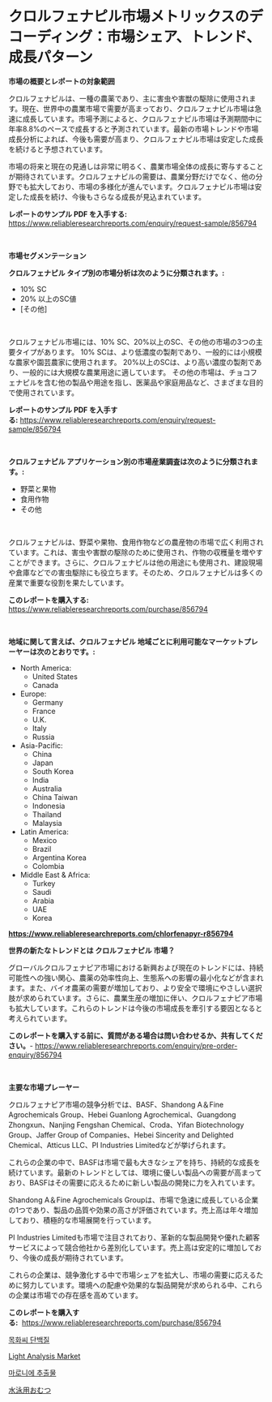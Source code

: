 <p><h1>クロルフェナピル市場メトリックスのデコーディング：市場シェア、トレンド、成長パターン</h1></p><p><strong>市場の概要とレポートの対象範囲</strong></p>
<p><p>クロルフェナピルは、一種の農薬であり、主に害虫や害獣の駆除に使用されます。現在、世界中の農業市場で需要が高まっており、クロルフェナピル市場は急速に成長しています。市場予測によると、クロルフェナピル市場は予測期間中に年率8.8%のペースで成長すると予測されています。最新の市場トレンドや市場成長分析によれば、今後も需要が高まり、クロルフェナピル市場は安定した成長を続けると予想されています。</p><p>市場の将来と現在の見通しは非常に明るく、農業市場全体の成長に寄与することが期待されています。クロルフェナピルの需要は、農業分野だけでなく、他の分野でも拡大しており、市場の多様化が進んでいます。クロルフェナピル市場は安定した成長を続け、今後もさらなる成長が見込まれています。</p></p>
<p><strong>レポートのサンプル PDF を入手する:</strong> <a href="https://www.reliableresearchreports.com/enquiry/request-sample/856794">https://www.reliableresearchreports.com/enquiry/request-sample/856794</a></p>
<p>&nbsp;</p>
<p><strong>市場セグメンテーション</strong></p>
<p><strong>クロルフェナピル タイプ別の市場分析は次のように分類されます。:</strong></p>
<p><ul><li>10% SC</li><li>20% 以上のSC値</li><li>[その他]</li></ul></p>
<p>&nbsp;</p>
<p><p>クロルフェナピル市場には、10% SC、20%以上のSC、その他の市場の3つの主要タイプがあります。 10% SCは、より低濃度の製剤であり、一般的には小規模な農家や園芸農家に使用されます。 20%以上のSCは、より高い濃度の製剤であり、一般的には大規模な農業用途に適しています。 その他の市場は、チョコフェナピルを含む他の製品や用途を指し、医薬品や家庭用品など、さまざまな目的で使用されています。</p></p>
<p><strong>レポートのサンプル PDF を入手する:</strong>&nbsp;<a href="https://www.reliableresearchreports.com/enquiry/request-sample/856794">https://www.reliableresearchreports.com/enquiry/request-sample/856794</a></p>
<p>&nbsp;</p>
<p><strong> クロルフェナピル アプリケーション別の市場産業調査は次のように分類されます。:</strong></p>
<p><ul><li>野菜と果物</li><li>食用作物</li><li>その他</li></ul></p>
<p>&nbsp;</p>
<p><p>クロルフェナピルは、野菜や果物、食用作物などの農産物の市場で広く利用されています。これは、害虫や害獣の駆除のために使用され、作物の収穫量を増やすことができます。さらに、クロルフェナピルは他の用途にも使用され、建設現場や倉庫などでの害虫駆除にも役立ちます。そのため、クロルフェナピルは多くの産業で重要な役割を果たしています。</p></p>
<p><strong>このレポートを購入する:</strong>&nbsp; <a href="https://www.reliableresearchreports.com/purchase/856794">https://www.reliableresearchreports.com/purchase/856794</a></p>
<p>&nbsp;</p>
<p><strong>地域に関して言えば、クロルフェナピル 地域ごとに利用可能なマーケットプレーヤーは次のとおりです。:</strong></p>
<p><ul>
    <li>
        North America:
        <ul>
            <li>United States</li>
            <li>Canada</li>
        </ul>
    </li>
    <li>
        Europe:
        <ul>
            <li>Germany</li>
            <li>France</li>
            <li>U.K.</li>
            <li>Italy</li>
            <li>Russia</li>
        </ul>
    </li>
    <li>
        Asia-Pacific:
        <ul>
            <li>China</li>
            <li>Japan</li>
            <li>South Korea</li>
            <li>India</li>
            <li>Australia</li>
            <li>China Taiwan</li>
            <li>Indonesia</li>
            <li>Thailand</li>
            <li>Malaysia</li>
        </ul>
    </li>
    <li>
        Latin America:
        <ul>
            <li>Mexico</li>
            <li>Brazil</li>
            <li>Argentina Korea</li>
            <li>Colombia</li>
        </ul>
    </li>
    <li>
        Middle East & Africa:
        <ul>
            <li>Turkey</li>
            <li>Saudi</li>
            <li>Arabia</li>
            <li>UAE</li>
            <li>Korea</li>
        </ul>
    </li>
    </ul></p>
<p><strong><a href="https://www.reliableresearchreports.com/chlorfenapyr-r856794">https://www.reliableresearchreports.com/chlorfenapyr-r856794</a></strong>&nbsp;</p>
<p><strong>世界の新たなトレンドとは クロルフェナピル 市場？</strong></p>
<p><p>グローバルクロルフェナピア市場における新興および現在のトレンドには、持続可能性への強い関心、農薬の効率性向上、生態系への影響の最小化などが含まれます。また、バイオ農薬の需要が増加しており、より安全で環境にやさしい選択肢が求められています。さらに、農業生産の増加に伴い、クロルフェナピア市場も拡大しています。これらのトレンドは今後の市場成長を牽引する要因となると考えられています。</p></p>
<p><strong>このレポートを購入する前に、質問がある場合は問い合わせるか、共有してください。</strong>- <a href="https://www.reliableresearchreports.com/enquiry/pre-order-enquiry/856794">https://www.reliableresearchreports.com/enquiry/pre-order-enquiry/856794</a></p>
<p>&nbsp;</p>
<p><strong>主要な市場プレーヤー</strong></p>
<p><p>クロルフェナピア市場の競争分析では、BASF、Shandong A＆Fine Agrochemicals Group、Hebei Guanlong Agrochemical、Guangdong Zhongxun、Nanjing Fengshan Chemical、Croda、Yifan Biotechnology Group、Jaffer Group of Companies、Hebei Sincerity and Delighted Chemical、Atticus LLC、PI Industries Limitedなどが挙げられます。</p><p>これらの企業の中で、BASFは市場で最も大きなシェアを持ち、持続的な成長を続けています。最新のトレンドとしては、環境に優しい製品への需要が高まっており、BASFはその需要に応えるために新しい製品の開発に力を入れています。</p><p>Shandong A＆Fine Agrochemicals Groupは、市場で急速に成長している企業の1つであり、製品の品質や効果の高さが評価されています。売上高は年々増加しており、積極的な市場展開を行っています。</p><p>PI Industries Limitedも市場で注目されており、革新的な製品開発や優れた顧客サービスによって競合他社から差別化しています。売上高は安定的に増加しており、今後の成長が期待されています。</p><p>これらの企業は、競争激化する中で市場シェアを拡大し、市場の需要に応えるために努力しています。環境への配慮や効果的な製品開発が求められる中、これらの企業は市場での存在感を高めています。</p></p>
<p><strong>このレポートを購入する:</strong>&nbsp;&nbsp;<a href="https://www.reliableresearchreports.com/purchase/856794">https://www.reliableresearchreports.com/purchase/856794</a></p>
<p><p><a href="https://github.com/TimmyMann6767/Market-Research-Report-List-1/blob/main/793280522773.md">목화씨 단백질</a></p><p><a href="https://github.com/Airanohannonzb68e5pb53oc1/Market-Research-Report-List-2/blob/main/light-analysis-market.md">Light Analysis Market</a></p><p><a href="https://github.com/JeromeRtyau89966/Market-Research-Report-List-1/blob/main/996295122774.md">마로니에 추출물</a></p><p><a href="https://github.com/AriMuller2009/Market-Research-Report-List-1/blob/main/584446624726.md">水泳用おむつ</a></p></p>